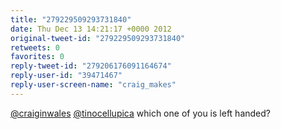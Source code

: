 ```yaml
---
title: "279229509293731840"
date: Thu Dec 13 14:21:17 +0000 2012
original-tweet-id: "279229509293731840"
retweets: 0
favorites: 0
reply-tweet-id: "279206176091164674"
reply-user-id: "39471467"
reply-user-screen-name: "craig_makes"
---
```

<a href="https://twitter.com/craiginwales">@craiginwales</a> <a href="https://twitter.com/tinocellupica">@tinocellupica</a> which one of you is left handed?
